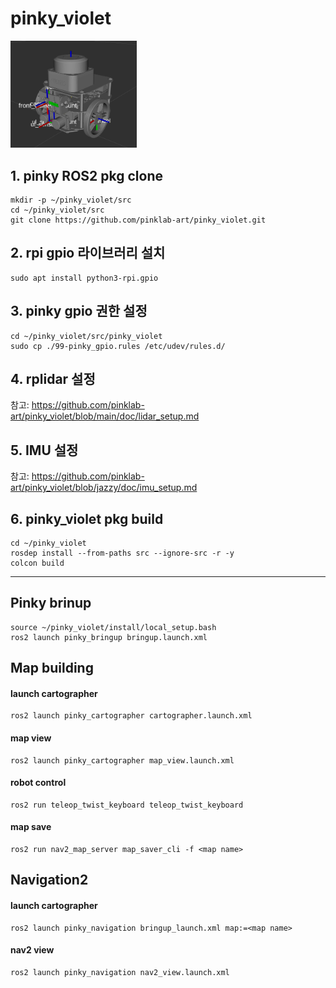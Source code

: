 pinky_violet
==============
<img src="/doc/Screenshot from 2024-04-26 19-44-15.png" width="40%" height="30%" title="pinky" alt="pinky"></img>

## 1. pinky ROS2 pkg clone
```
mkdir -p ~/pinky_violet/src
cd ~/pinky_violet/src
git clone https://github.com/pinklab-art/pinky_violet.git
````
## 2. rpi gpio 라이브러리 설치
```
sudo apt install python3-rpi.gpio
```
## 3. pinky gpio 권한 설정
```
cd ~/pinky_violet/src/pinky_violet
sudo cp ./99-pinky_gpio.rules /etc/udev/rules.d/
```
## 4. rplidar 설정
참고: <https://github.com/pinklab-art/pinky_violet/blob/main/doc/lidar_setup.md>

## 5. IMU 설정
참고: <https://github.com/pinklab-art/pinky_violet/blob/jazzy/doc/imu_setup.md>

## 6. pinky_violet pkg build
```
cd ~/pinky_violet
rosdep install --from-paths src --ignore-src -r -y
colcon build
```
---
Pinky brinup
-------------
```
source ~/pinky_violet/install/local_setup.bash
ros2 launch pinky_bringup bringup.launch.xml
```

Map building
-------------
#### launch cartographer
```
ros2 launch pinky_cartographer cartographer.launch.xml
```
#### map view 
```
ros2 launch pinky_cartographer map_view.launch.xml
```
#### robot control
```
ros2 run teleop_twist_keyboard teleop_twist_keyboard 
```
#### map save 
```
ros2 run nav2_map_server map_saver_cli -f <map name>
```

Navigation2 
-------------
#### launch cartographer
```
ros2 launch pinky_navigation bringup_launch.xml map:=<map name>
```
#### nav2 view
```
ros2 launch pinky_navigation nav2_view.launch.xml
```



